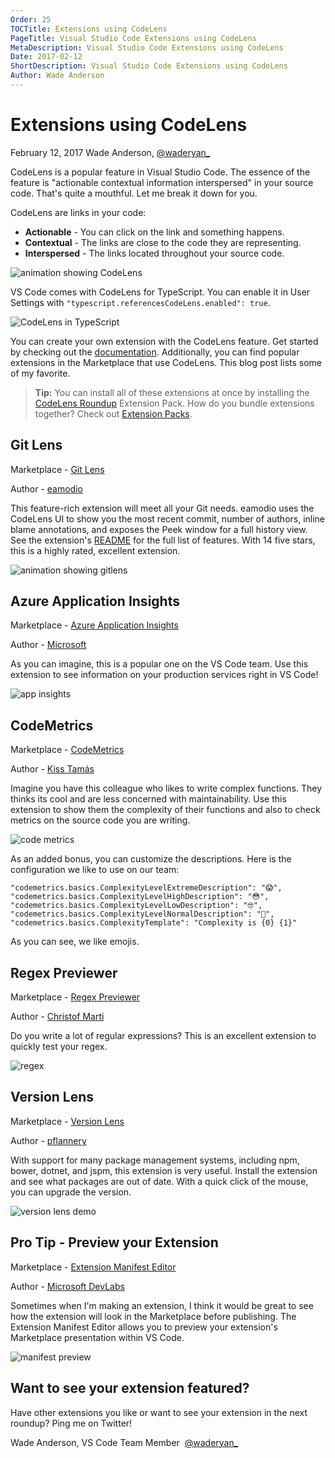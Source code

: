 ```yaml
---
Order: 25
TOCTitle: Extensions using CodeLens
PageTitle: Visual Studio Code Extensions using CodeLens
MetaDescription: Visual Studio Code Extensions using CodeLens
Date: 2017-02-12
ShortDescription: Visual Studio Code Extensions using CodeLens
Author: Wade Anderson
---
```

# Extensions using CodeLens

February 12, 2017 Wade Anderson, [@waderyan_](https://twitter.com/waderyan_)

CodeLens is a popular feature in Visual Studio Code. The essence of the feature is "actionable contextual information interspersed" in your source code. That's quite a mouthful. Let me break it down for you. 

CodeLens are links in your code:

- **Actionable** - You can click on the link and something happens. 
- **Contextual** - The links are close to the code they are representing.
- **Interspersed** - The links located throughout your source code. 

![animation showing CodeLens](2017_02_12_code_lens.gif)

VS Code comes with CodeLens for TypeScript. You can enable it in User Settings with `"typescript.referencesCodeLens.enabled": true`.

![CodeLens in TypeScript](2017_02_12_typescript_code_lens.png)

You can create your own extension with the CodeLens feature. Get started by checking out the [documentation](/docs/extensions/language-support.md#codelens-show-actionable-context-information-within-source-code). Additionally, you can find popular extensions in the Marketplace that use CodeLens. This blog post lists some of my favorite. 

> **Tip:** You can install all of these extensions at once by installing the [CodeLens Roundup](https://marketplace.visualstudio.com/items?itemName=waderyan.code-lens-roundup) Extension Pack. How do you bundle extensions together? Check out [Extension Packs](/docs/extensionAPI/extension-manifest.md#extension-packs). 

## Git Lens

Marketplace - [Git Lens](https://marketplace.visualstudio.com/items?itemName=eamodio.gitlens)

Author - [eamodio](https://marketplace.visualstudio.com/search?term=publisher%3A%22eamodio%22&target=VSCode)

This feature-rich extension will meet all your Git needs. eamodio uses the CodeLens UI to show you the most recent commit, number of authors, inline blame annotations, and exposes the Peek window for a full history view. See the extension's [README](https://marketplace.visualstudio.com/items?itemName=eamodio.gitlens) for the full list of features. With 14 five stars, this is a highly rated, excellent extension. 

![animation showing gitlens](2017_02_12_preview_gitlens.gif)

## Azure Application Insights

Marketplace - [Azure Application Insights](https://marketplace.visualstudio.com/items?itemName=VisualStudioOnlineApplicationInsights.application-insights)

Author - [Microsoft](https://marketplace.visualstudio.com/search?term=publisher%3A%22Microsoft%22&target=VSCode)

As you can imagine, this is a popular one on the VS Code team. Use this extension to see information on your production services right in VS Code!

![app insights](2017_02_12_appinsights.gif)

## CodeMetrics

Marketplace - [CodeMetrics](https://marketplace.visualstudio.com/items?itemName=kisstkondoros.vscode-codemetrics)

Author - [Kiss Tamás](https://marketplace.visualstudio.com/search?term=publisher%3A%22Kiss%20Tam%C3%A1s%22&target=VSCode)

Imagine you have this colleague who likes to write complex functions. They thinks its cool and are less concerned with maintainability. Use this extension to show them the complexity of their functions and also to check metrics on the source code you are writing. 

![code metrics](2017_02_12_codemetrics.png)

As an added bonus, you can customize the descriptions. Here is the configuration we like to use on our team:

```
"codemetrics.basics.ComplexityLevelExtremeDescription": "😱",
"codemetrics.basics.ComplexityLevelHighDescription": "😳",
"codemetrics.basics.ComplexityLevelLowDescription": "🤓",
"codemetrics.basics.ComplexityLevelNormalDescription": "🤔",
"codemetrics.basics.ComplexityTemplate": "Complexity is {0} {1}"
```

As you can see, we like emojis. 

## Regex Previewer

Marketplace - [Regex Previewer](https://marketplace.visualstudio.com/items?itemName=chrmarti.regex)

Author - [Christof Marti](https://marketplace.visualstudio.com/search?term=publisher%3A%22Christof%20Marti%22&target=VSCode)

Do you write a lot of regular expressions? This is an excellent extension to quickly test your regex. 

![regex](2017_02_12_regex.gif)

## Version Lens

Marketplace - [Version Lens](https://marketplace.visualstudio.com/items?itemName=pflannery.vscode-versionlens)

Author - [pflannery](https://marketplace.visualstudio.com/search?term=publisher%3A%22pflannery%22&target=VSCode)

With support for many package management systems, including npm, bower, dotnet, and jspm, this extension is very useful. Install the extension and see what packages are out of date. With a quick click of the mouse, you can upgrade the version. 

![version lens demo](2017_02_12_versionlens.png)

## Pro Tip - Preview your Extension

Marketplace - [Extension Manifest Editor](https://marketplace.visualstudio.com/items?itemName=ms-devlabs.extension-manifest-editor)

Author - [Microsoft DevLabs](https://marketplace.visualstudio.com/search?term=publisher%3A%22Microsoft%20DevLabs%22&target=VSCode)

Sometimes when I'm making an extension, I think it would be great to see how the extension will look in the Marketplace before publishing. The Extension Manifest Editor allows you to preview your extension's Marketplace presentation within VS Code. 

![manifest preview](2017_02_12_manifest_preview.gif)

## Want to see your extension featured?

Have other extensions you like or want to see your extension in the next roundup? Ping me on Twitter!

Wade Anderson, VS Code Team Member 
[@waderyan_](https://twitter.com/waderyan_)